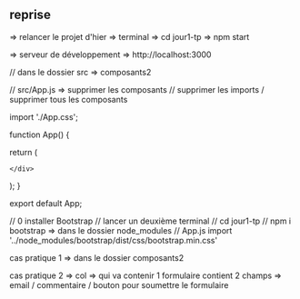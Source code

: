 ## reprise

=> relancer le projet d'hier
=> terminal
=> cd jour1-tp
=> npm start

=> serveur de développement => http://localhost:3000 

// dans le dossier src => composants2

// src/App.js => supprimer les composants 
// supprimer les imports / supprimer tous les composants

import './App.css';

function App() {
 
  return (
    <div>
     
    </div>
  );
}

export default App;

// 0 installer Bootstrap
// lancer un deuxième terminal
// cd jour1-tp
// npm i bootstrap => dans le dossier node_modules
// App.js
import '../node_modules/bootstrap/dist/css/bootstrap.min.css'

cas pratique 1 => dans le dossier composants2

cas pratique 2 =>
col => qui va contenir 1 formulaire 
contient 2 champs => email / commentaire / bouton pour soumettre le formulaire

